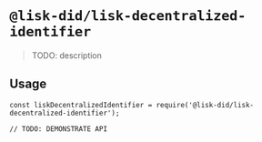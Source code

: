 # `@lisk-did/lisk-decentralized-identifier`

> TODO: description

## Usage

```
const liskDecentralizedIdentifier = require('@lisk-did/lisk-decentralized-identifier');

// TODO: DEMONSTRATE API
```
